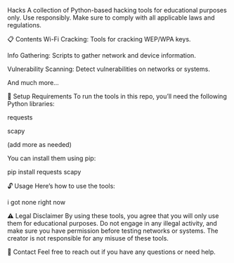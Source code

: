 Hacks
A collection of Python-based hacking tools for educational purposes only.
Use responsibly. Make sure to comply with all applicable laws and regulations.

📋 Contents
Wi-Fi Cracking: Tools for cracking WEP/WPA keys.

Info Gathering: Scripts to gather network and device information.

Vulnerability Scanning: Detect vulnerabilities on networks or systems.

And much more...

🚀 Setup
Requirements
To run the tools in this repo, you’ll need the following Python libraries:

requests

scapy

(add more as needed)

You can install them using pip:

pip install requests scapy

🔓 Usage
Here’s how to use the tools:

i got none right now

⚠️ Legal Disclaimer
By using these tools, you agree that you will only use them for educational purposes. Do not engage in any illegal activity, and make sure you have permission before testing networks or systems. The creator is not responsible for any misuse of these tools.

📱 Contact
Feel free to reach out if you have any questions or need help.
